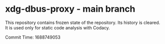 # xdg-dbus-proxy - main branch

This repository contains frozen state of the repository.
Its history is cleared. It is used only for static code
analysis with Codacy.

Commit Time: 1688749053